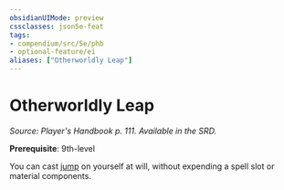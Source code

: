 ```yaml
---
obsidianUIMode: preview
cssclasses: json5e-feat
tags:
- compendium/src/5e/phb
- optional-feature/ei
aliases: ["Otherworldly Leap"]
---
```

# Otherworldly Leap
*Source: Player's Handbook p. 111. Available in the SRD.*  

**Prerequisite**: 9th-level

You can cast [jump](/3-Mechanics/CLI/spells/jump.md) on yourself at will, without expending a spell slot or material components.